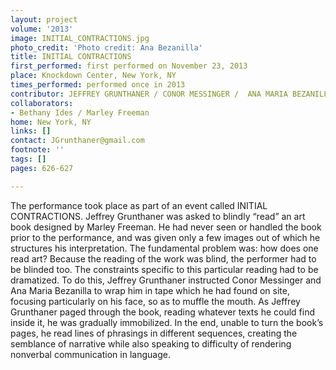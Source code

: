 ```yaml
---
layout: project
volume: '2013'
image: INITIAL_CONTRACTIONS.jpg
photo_credit: 'Photo credit: Ana Bezanilla'
title: INITIAL CONTRACTIONS
first_performed: first performed on November 23, 2013
place: Knockdown Center, New York, NY
times_performed: performed once in 2013
contributor: JEFFREY GRUNTHANER / CONOR MESSINGER /  ANA MARIA BEZANILLA
collaborators:
- Bethany Ides / Marley Freeman
home: New York, NY
links: []
contact: JGrunthaner@gmail.com
footnote: ''
tags: []
pages: 626-627

---
```


The performance took place as part of an event called INITIAL CONTRACTIONS. Jeffrey Grunthaner was asked to blindly “read” an art book designed by Marley Freeman. He had never seen or handled the book prior to the performance, and was given only a few images out of which he structures his interpretation. The fundamental problem was: how does one read art? Because the reading of the work was blind, the performer had to be blinded too. The constraints specific to this particular reading had to be dramatized. To do this, Jeffrey Grunthaner instructed Conor Messinger and Ana Maria Bezanilla to wrap him in tape which he had found on site, focusing particularly on his face, so as to muffle the mouth. As Jeffrey Grunthaner paged through the book, reading whatever texts he could find inside it, he was gradually immobilized. In the end, unable to turn the book’s pages, he read lines of phrasings in different sequences, creating the semblance of narrative while also speaking to difficulty of rendering nonverbal communication in language.
